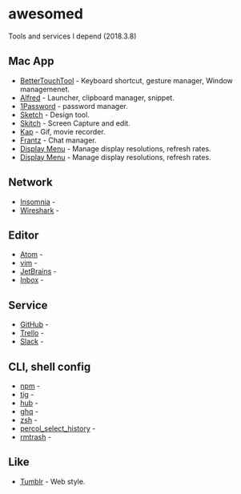 # awesomed
Tools and services I depend
(2018.3.8)

## Mac App
* [BetterTouchTool](https://www.boastr.net/) - Keyboard shortcut, gesture manager, Window managemenet.
* [Alfred](https://www.alfredapp.com/) - Launcher, clipboard manager, snippet.
* [1Password](https://1password.com/) - password manager.
* [Sketch](https://www.sketchapp.com/) - Design tool.
* [Skitch](https://evernote.com/intl/jp/products/skitch) - Screen Capture and edit.
* [Kap](https://getkap.co/) - Gif, movie recorder.
* [Frantz](https://meetfranz.com/) - Chat manager.
* [Display Menu](http://displaymenu.milchimgemuesefach.de/) - Manage display resolutions, refresh rates.
* [Display Menu](http://displaymenu.milchimgemuesefach.de/) - Manage display resolutions, refresh rates.


## Network
* [Insomnia]() -
* [Wireshark]() -

## Editor
* [Atom]() - 
* [vim]() - 
* [JetBrains]() - 
* [Inbox](https://getkap.co/) - 

## Service
* [GitHub]() - 
* [Trello]() - 
* [Slack]() - 


## CLI, shell config
* [npm]() - 
* [tig]() - 
* [hub]() - 
* [ghq]() - 
* [zsh]() - 
* [percol_select_history]() - 
* [rmtrash]() - 


## Like
* [Tumblr]() - Web style.
